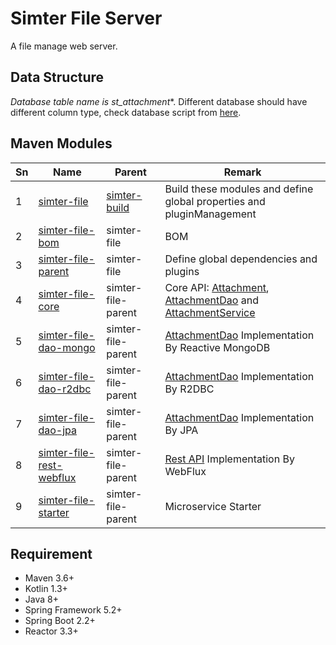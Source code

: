 # Simter File Server

A file manage web server.

## Data Structure

*Database table name is st_attachment**. Different database should have different column type, 
check database script from [here](./simter-file-core/src/main/resources/tech/simter/file/sql).

## Maven Modules

Sn | Name                       | Parent             | Remark
---|----------------------------|--------------------|--------
1  | [simter-file]              | [simter-build]     | Build these modules and define global properties and pluginManagement
2  | [simter-file-bom]          | simter-file        | BOM
3  | [simter-file-parent]       | simter-file        | Define global dependencies and plugins
4  | [simter-file-core]         | simter-file-parent | Core API: [Attachment], [AttachmentDao] and [AttachmentService]
5  | [simter-file-dao-mongo]    | simter-file-parent | [AttachmentDao] Implementation By Reactive MongoDB
6  | [simter-file-dao-r2dbc]    | simter-file-parent | [AttachmentDao] Implementation By R2DBC
7  | [simter-file-dao-jpa]      | simter-file-parent | [AttachmentDao] Implementation By JPA
8  | [simter-file-rest-webflux] | simter-file-parent | [Rest API] Implementation By WebFlux
9  | [simter-file-starter]      | simter-file-parent | Microservice Starter

## Requirement

- Maven 3.6+
- Kotlin 1.3+
- Java 8+
- Spring Framework 5.2+
- Spring Boot 2.2+
- Reactor 3.3+


[simter-build]: https://github.com/simter/simter-build/tree/master
[simter-file]: https://github.com/simter/simter-file
[simter-file-bom]: https://github.com/simter/simter-file/tree/master/simter-file-bom
[simter-file-parent]: https://github.com/simter/simter-file/tree/master/simter-file-parent
[simter-file-core]: https://github.com/simter/simter-file/tree/master/simter-file-core
[simter-file-dao-mongo]: https://github.com/simter/simter-file/tree/master/simter-file-dao-mongo
[simter-file-dao-r2dbc]: https://github.com/simter/simter-file/tree/master/simter-file-dao-r2dbc
[simter-file-dao-jpa]: https://github.com/simter/simter-file/tree/master/simter-file-dao-jpa
[simter-file-rest-webflux]: https://github.com/simter/simter-file/tree/master/simter-file-rest-webflux
[simter-file-starter]: https://github.com/simter/simter-file/tree/master/simter-file-starter

[Attachment]: https://github.com/simter/simter-file/blob/master/simter-file-core/src/main/kotlin/tech/simter/file/core/Attachment.kt
[AttachmentDao]: https://github.com/simter/simter-file/blob/master/simter-file-core/src/main/kotlin/tech/simter/file/core/AttachmentDao.kt
[AttachmentService]: https://github.com/simter/simter-file/blob/master/simter-file-core/src/main/kotlin/tech/simter/file/core/AttachmentService.kt
[Rest API]: ./docs/rest-api.md